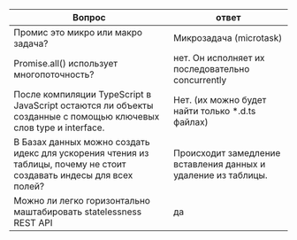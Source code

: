 
| Вопрос                                                                                                               | ответ                                                          |
| -------------------------------------------------------------------------------------------------------------------- | -------------------------------------------------------------- |
| Промис это микро или макро задача?                                                                                   | Микрозадача (microtask)                                        |
| Promise.all() использует многопоточность?                                                                            | нет. Он исполняет их последовательно concurrently              |
| После компиляции TypeScript в JavaScript остаются ли объекты созданные с помощью ключевых слов type и interface.     | Нет. (их можно будет найти только *.d.ts файлах)               |
| В Базах данных можно создать идекс для ускорения чтения из таблицы, почему не стоит создавать индесы для всех полей? | Происходит замедление вставления данных и удаление из таблицы. |
| Можно ли легко горизонтально маштабировать statelessness REST API                                                    | да                                                             |
